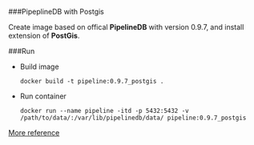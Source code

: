 ###PipeplineDB with Postgis

Create image based on offical __PipelineDB__ with version 0.9.7, and install extension of __PostGis__.

###Run

- Build image

  ```
  docker build -t pipeline:0.9.7_postgis .
  ```

- Run container

  ```
  docker run --name pipeline -itd -p 5432:5432 -v /path/to/data/:/var/lib/pipelinedb/data/ pipeline:0.9.7_postgis 
  ```
  
[More reference](https://github.com/pipelinedb)